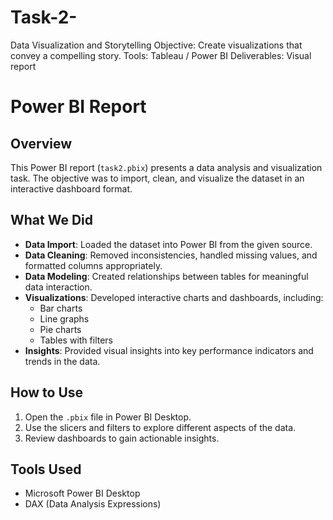 # Task-2-
Data Visualization and Storytelling Objective: Create visualizations that convey a compelling story. Tools: Tableau / Power BI Deliverables: Visual report
# Power BI Report

## Overview

This Power BI report (`task2.pbix`) presents a data analysis and visualization task. The objective was to import, clean, and visualize the dataset in an interactive dashboard format.

## What We Did

- **Data Import**: Loaded the dataset into Power BI from the given source.
- **Data Cleaning**: Removed inconsistencies, handled missing values, and formatted columns appropriately.
- **Data Modeling**: Created relationships between tables for meaningful data interaction.
- **Visualizations**: Developed interactive charts and dashboards, including:
  - Bar charts
  - Line graphs
  - Pie charts
  - Tables with filters
- **Insights**: Provided visual insights into key performance indicators and trends in the data.

## How to Use

1. Open the `.pbix` file in Power BI Desktop.
2. Use the slicers and filters to explore different aspects of the data.
3. Review dashboards to gain actionable insights.

## Tools Used

- Microsoft Power BI Desktop
- DAX (Data Analysis Expressions)

